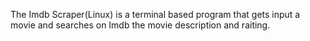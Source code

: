 The Imdb Scraper(Linux) is a terminal based program that gets input a movie and searches on Imdb the movie description and raiting.
